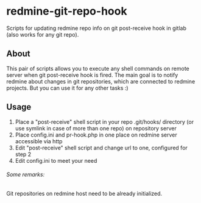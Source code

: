 redmine-git-repo-hook
=====================

Scripts for updating redmine repo info on git post-receive hook in gitlab (also works for any git repo).

About
-----

This pair of scripts allows you to execute any shell commands on remote server when git post-receive hook is fired. The main goal is to notify redmine about changes in git repositories, which are connected to redmine projects. But you can use it for any other tasks :)

Usage
-----

1. Place a "post-receive" shell script in your repo .git/hooks/ directory (or use symlink in case of more than one repo) on repository server
2. Place config.ini and pr-hook.php in one place on redmine server accessible via http
3. Edit "post-receive" shell script and change url to one, configured for step 2
4. Edit config.ini to meet your need

###### Some remarks:
Git repositories on redmine host need to be already initialized.
